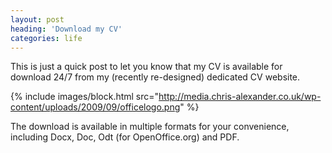 ```yaml
---
layout: post
heading: 'Download my CV'
categories: life
---
```


This is just a quick post to let you know that my CV is available for download 24/7 from my (recently re-designed) dedicated CV website.

{% include images/block.html src="http://media.chris-alexander.co.uk/wp-content/uploads/2009/09/officelogo.png" %}

The download is available in multiple formats for your convenience, including Docx, Doc, Odt (for OpenOffice.org) and PDF.
